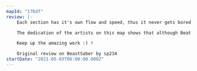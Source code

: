 ```yaml
---
mapId: "176df"
review: |-
    Each section has it's own flow and speed, thus it never gets bored - something thats really non trivial with a 12 minute map + having a full spread of difficulties.

    The dedication of the artists on this map shows that although Beat Saber by itself is a good game , what makes it GREAT and worth while past the first 15 minute hype is the MODDERS community with thier creative thinking, thus expanding the games potential anew each time !

    Keep up the amazing work :) !

    Original review on BeastSaber by sp234
startDate: "2021-05-03T00:00:00.000Z"
---
```

